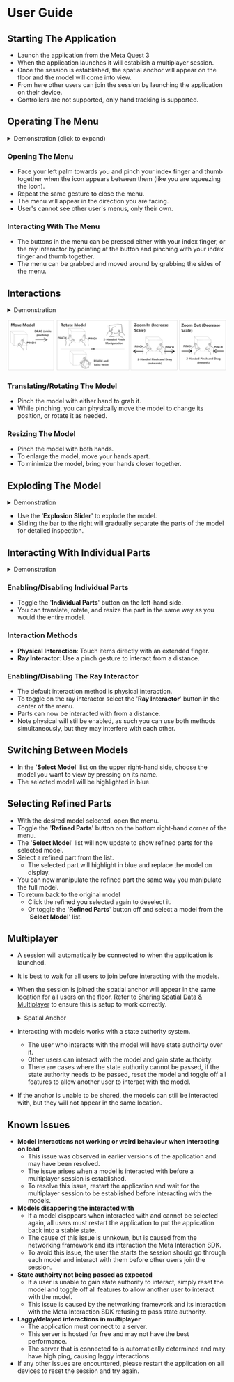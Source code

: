 # User Guide

## Starting The Application

- Launch the application from the Meta Quest 3
- When the application launches it will establish a multiplayer session.
- Once the session is established, the spatial anchor will appear on the floor and the model will come into view.
- From here other users can join the session by launching the application on their device.
- Controllers are not supported, only hand tracking is supported.

## Operating The Menu

<details>
  <summary>Demonstration (click to expand)</summary>
  <div style="text-align: center;">
    <img src="./Media/menu interactions.gif" alt="Menu Interactions"/>
  </div>
</details>

### Opening The Menu

- Face your left palm towards you and pinch your index finger and thumb together when the icon appears between them (like you are squeezing the icon).
- Repeat the same gesture to close the menu.
- The menu will appear in the direction you are facing.
- User's cannot see other user's menus, only their own.

### Interacting With The Menu

- The buttons in the menu can be pressed either with your index finger, or the ray interactor by pointing at the button and pinching with your index finger and thumb together.
- The menu can be grabbed and moved around by grabbing the sides of the menu.

## Interactions

<details>
  <summary>Demonstration</summary>
  <div style="text-align: center;">
    <img src="./Media/model interactions.gif" alt="Menu Interactions"/>
  </div>
</details>

![Interacton Methods](./Media/interactions.png)

### Translating/Rotating The Model

- Pinch the model with either hand to grab it.
- While pinching, you can physically move the model to change its position, or rotate it as needed.

### Resizing The Model

- Pinch the model with both hands.
- To enlarge the model, move your hands apart.
- To minimize the model, bring your hands closer together.

## Exploding The Model

<details>
  <summary>Demonstration</summary>
  <div style="text-align: center;">
    <img src="./Media/model explosion.gif" alt="Menu Interactions"/>
  </div>
</details>

- Use the '**Explosion Slider**' to explode the model.
- Sliding the bar to the right will gradually separate the parts of the model for detailed inspection.

## Interacting With Individual Parts

<details>
  <summary>Demonstration</summary>
  <div style="text-align: center;">
    <img src="./Media/individual parts.gif" alt="Menu Interactions"/>
  </div>
</details>

### Enabling/Disabling Individual Parts

- Toggle the '**Individual Parts**' button on the left-hand side.
- You can translate, rotate, and resize the part in the same way as you would the entire model.

### Interaction Methods

- **Physical Interaction**: Touch items directly with an extended finger.
- **Ray Interactor**: Use a pinch gesture to interact from a distance.

### Enabling/Disabling The Ray Interactor

- The default interaction method is physical interaction.
- To toggle on the ray interactor select the '**Ray Interactor**' button in the center of the menu.
- Parts can now be interacted with from a distance.
- Note physical will stil be enabled, as such you can use both methods simultaneously, but they may interfere with each other.

## Switching Between Models

- In the '**Select Model**' list on the upper right-hand side, choose the model you want to view by pressing on its name.
- The selected model will be highlighted in blue.

## Selecting Refined Parts

- With the desired model selected, open the menu.
- Toggle the '**Refined Parts**' button on the bottom right-hand corner of the menu.
- The '**Select Model**' list will now update to show refined parts for the selected model.
- Select a refined part from the list.
  - The selected part will highlight in blue and replace the model on display.
- You can now manipulate the refined part the same way you manipulate the full model.
- To return back to the original model
  - Click the refined you selected again to deselect it.
  - Or toggle the '**Refined Parts**' button off and select a model from the '**Select Model**' list.

## Multiplayer

- A session will automatically be connected to when the application is launched.
- It is best to wait for all users to join before interacting with the models.
- When the session is joined the spatial anchor will appear in the same location for all users on the floor. Refer to [Sharing Spatial Data & Multiplayer](../README.md#sharing-spatial-data--multiplayer) to ensure this is setup to work correctly. <details><summary>Spatial Anchor</summary><img src="./Media/spatial anchor.png" alt="Spatial Anchor"></img></details>

- Interacting with models works with a state authority system.
  - The user who interacts with the model will have state authoirty over it.
  - Other users can interact with the model and gain state authoirty.
  - There are cases where the state authority cannot be passed, if the state authority needs to be passed, reset the model and toggle off all features to allow another user to interact with the model.
- If the anchor is unable to be shared, the models can still be interacted with, but they will not appear in the same location.

## Known Issues

- **Model interactions not working or weird behaviour when interacting on load**
  - This issue was observed in earlier versions of the application and may have been resolved.
  - The issue arises when a model is interacted with before a multiplayer session is established.
  - To resolve this issue, restart the application and wait for the multiplayer session to be established before interacting with the models.
- **Models disappering the interacted with**
  - If a model disppears when interacted with and cannot be selected again, all users must restart the application to put the application back into a stable state.
  - The cause of this issue is unnkown, but is caused from the networking framework and its interaction the Meta Interaction SDK.
  - To avoid this issue, the user the starts the session should go through each model and interact with them before other users join the session.
- **State authoirty not being passed as expected**
  - If a user is unable to gain state authority to interact, simply reset the model and toggle off all features to allow another user to interact with the model.
  - This issue is caused by the networking framework and its interaction with the Meta Interaction SDK refusing to pass state authority.
- **Laggy/delayed interactions in multiplayer**
  - The application must connect to a server.
  - This server is hosted for free and may not have the best performance.
  - The server that is connected to is automatically determined and may have high ping, causing laggy interactions.
- If any other issues are encountered, please restart the application on all devices to reset the session and try again.

